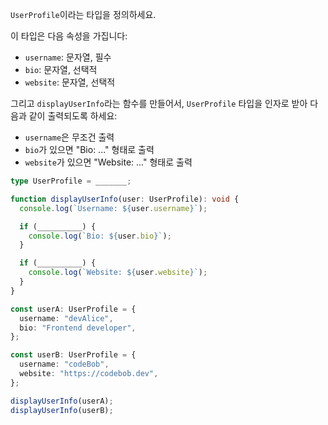 `UserProfile`이라는 타입을 정의하세요.

이 타입은 다음 속성을 가집니다:

- `username`: 문자열, 필수
- `bio`: 문자열, 선택적
- `website`: 문자열, 선택적

그리고 `displayUserInfo`라는 함수를 만들어서, `UserProfile` 타입을 인자로 받아 다음과 같이 출력되도록 하세요:

- `username`은 무조건 출력
- `bio`가 있으면 "Bio: ..." 형태로 출력
- `website`가 있으면 "Website: ..." 형태로 출력

```ts
type UserProfile = _______;

function displayUserInfo(user: UserProfile): void {
  console.log(`Username: ${user.username}`);

  if (__________) {
    console.log(`Bio: ${user.bio}`);
  }

  if (__________) {
    console.log(`Website: ${user.website}`);
  }
}

const userA: UserProfile = {
  username: "devAlice",
  bio: "Frontend developer",
};

const userB: UserProfile = {
  username: "codeBob",
  website: "https://codebob.dev",
};

displayUserInfo(userA);
displayUserInfo(userB);
```
